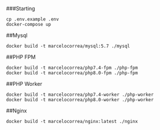 ###Starting

```
cp .env.example .env
docker-compose up
```

##Mysql

```
docker build -t marcelocorrea/mysql:5.7 ./mysql
```

##PHP FPM

```
docker build -t marcelocorrea/php7.4-fpm ./php-fpm
docker build -t marcelocorrea/php8.0-fpm ./php-fpm
```

##PHP Worker

```
docker build -t marcelocorrea/php7.4-worker ./php-worker
docker build -t marcelocorrea/php8.0-worker ./php-worker
```

##Nginx

```
docker build -t marcelocorrea/nginx:latest ./nginx
```